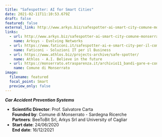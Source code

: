 ```yaml
---
title: "Safespotter: AI for Smart Cities"
date: 2021-02-11T11:10:53.679Z
draft: false
featured: false
external_link: http://www.arkys.biz/safespotter-ai-smart-city-comune-monserrato/
links:
  - url: http://www.arkys.biz/safespotter-ai-smart-city-comune-monserrato/
    name: Arksys - Evolving Networks
  - url: https://www.faticoni.it/safespotter-ai-e-smart-city-per-il-comune-di-monserrato/
    name: Faticoni - Soluzioni IT per il Business
  - url: https://www.athlos.biz/projects-archive/safe-spotter/
    name: Athlos - A.I. Believe in the future
  - url: https://monserrato.etrasparenza.it/archivio11_bandi-gare-e-contratti_0_380586.html
    name: Comune di Monserrato
image:
  filename: featured
  focal_point: Smart
  preview_only: false
---
```

***Car Accident Prevention Systems***

* **Scientific Director**: Prof. Salvatore Carta\
  **Founded by**: Comune di Monserrato - Sardegna Ricerche\
  **Partners**: BeeToBit Srl, Arkys Srl and University of Cagliar
* **Start date**: 24/06/2020\
  **End date**: 16/12/2021